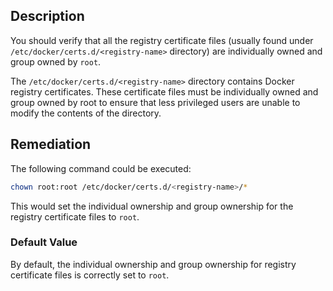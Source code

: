 ## Description

You should verify that all the registry certificate files (usually found under
`/etc/docker/certs.d/<registry-name>` directory) are individually owned and group
owned by `root`.

The `/etc/docker/certs.d/<registry-name>` directory contains Docker registry
certificates. These certificate files must be individually owned and group owned by root
to ensure that less privileged users are unable to modify the contents of the directory.

## Remediation

The following command could be executed:

```bash
chown root:root /etc/docker/certs.d/<registry-name>/*
```

This would set the individual ownership and group ownership for the registry certificate files to `root`.

### Default Value

By default, the individual ownership and group ownership for registry certificate files is
correctly set to `root`.